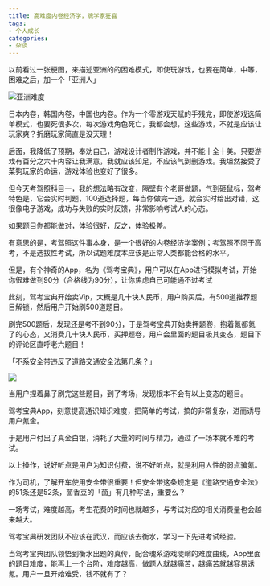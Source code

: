 ```yaml
---
title: 高难度内卷经济学，魂学家狂喜
tags:
- 个人成长
categories:
- 杂谈
---
```


以前看过一张梗图，来描述亚洲的的困难模式，即使玩游戏，也要在简单，中等，困难之后，加一个「亚洲人」

![亚洲难度](https://cdn.fangyuanxiaozhan.com/assets/1658049464180es8xcyMp.png)

日本内卷，韩国内卷，中国也内卷。作为一个零游戏天赋的手残党，即使游戏选简单模式，也要死很多次，每次游戏角色死亡，我都会想，这些游戏，不就是应该让玩家爽？折磨玩家简直是没天理！

后面，我降低了预期，奉劝自己，游戏设计者制作游戏，并不能十全十美。只要游戏有百分之六十内容让我满意，我就应该知足，不应该气到删游戏。我坦然接受了菜狗玩家的命运，游戏体验也变好了很多。

但今天考驾照科目一，我的想法略有改变，隔壁有个老哥做题，气到砸鼠标，驾考特色是，它会实时判题，100道选择题，每当你做完一道，就会实时给出对错，这很像电子游戏，成功与失败的实时反馈，非常影响考试人的心态。

如果题目你都能做对，体验很好，反之，体验极差。

有意思的是，考驾照这件事本身，是一个很好的内卷经济学案例；考驾照不同于高考，不是选拔性考试，所以试题难度本应该是正常人类都能合格的水平。

但是，有个神奇的App，名为《驾考宝典》，用户可以在App进行模拟考试，开始你很难做到90分（合格线为90分），让你焦虑自己可能通不过考试

此刻，驾考宝典开始卖Vip，大概是几十块人民币，用户购买后，有500道推荐题目解锁，然后用户开始刷500道题目。

刷完500题后，发现还是考不到90分，于是驾考宝典开始卖押题卷，抱着氪都氪了的心态，又消费几十块人民币，买押题卷，用户会里面的题目极其变态，题目下的评论区直呼老六题目！

「不系安全带违反了道路交通安全法第几条？」

![](https://cdn.fangyuanxiaozhan.com/assets/1658050986347Jj3YpFAn.png)


当用户捏着鼻子刷完这些题目，到了考场，发现根本不会有以上变态的题目。

驾考宝典App，刻意提高通识知识难度，把简单的考试，搞的非常复杂，进而诱导用户氪金。

于是用户付出了真金白银，消耗了大量的时间与精力，通过了一场本就不难的考试。

以上操作，说好听点是用户为知识付费，说不好听点，就是利用人性的弱点骗氪。

作为司机，了解开车使用安全带很重要！但安全带这条规定是《道路交通安全法》的51条还是52条，茴香豆的「茴」有几种写法，重要么？

一场考试，难度越高，考生花费的时间也就越多，与考试对应的相关消费量也会越来越大。

驾考宝典研发团队不应该在武汉，而应该去衡水，学习一下先进考试经验。

当驾考宝典团队领悟到衡水出题的真传，配合魂系游戏陡峭的难度曲线，App里面的题目难度，能再上一个台阶，难度越高，做题人就越痛苦，越痛苦就越容易诱氪。用户一旦开始难受，钱不就有了？












